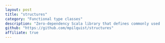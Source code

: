 ```yaml
---
layout: post
title: "structures"
category: "Functional type classes"
description: "Zero-dependency Scala library that defines commonly used type classes for functional programming."
github: "https://github.com/mpilquist/structures"
affiliate: true
---
```

